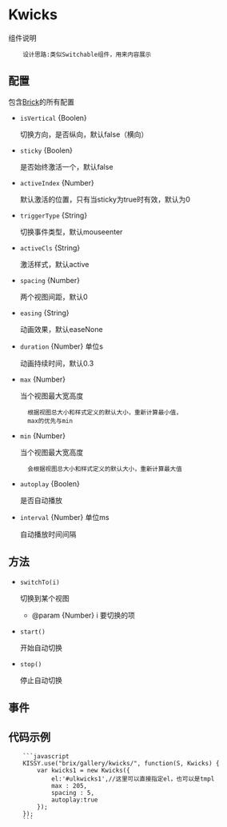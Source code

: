 # Kwicks

组件说明


        设计思路:类似Switchable组件，用来内容展示


## 配置

包含[Brick](/etaoux/brix/tree/master/docs/brick.md)的所有配置

* `isVertical` {Boolen}
	
	切换方向，是否纵向，默认false（横向）

* `sticky` {Boolen}
	
	是否始终激活一个，默认false

* `activeIndex` {Number}
	
	默认激活的位置，只有当sticky为true时有效，默认为0

* `triggerType` {String}
	
	切换事件类型，默认mouseenter

* `activeCls` {String}
	
	激活样式，默认active

* `spacing` {Number}
	
	两个视图间距，默认0

* `easing` {String}
	
	动画效果，默认easeNone

* `duration` {Number} 单位s
	
	动画持续时间，默认0.3

* `max` {Number} 
	
	当个视图最大宽高度

		根据视图总大小和样式定义的默认大小，重新计算最小值，
		max的优先与min

* `min` {Number} 
	
	当个视图最大宽高度

		会根据视图总大小和样式定义的默认大小，重新计算最大值

* `autoplay` {Boolen} 
	
	是否自动播放

* `interval` {Number} 单位ms
	
	自动播放时间间隔	


## 方法


* `switchTo(i)`

    切换到某个视图

    * @param  {Number} i 要切换的项


* `start()`

    开始自动切换

* `stop()`

    停止自动切换


## 事件

	

## 代码示例
		
		```javascript
		KISSY.use("brix/gallery/kwicks/", function(S, Kwicks) {
            var kwicks1 = new Kwicks({
                el:'#ulkwicks1',//这里可以直接指定el，也可以是tmpl
                max : 205,
                spacing : 5,
                autoplay:true
            });
        });
        ```




